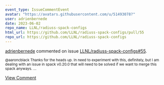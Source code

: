 ```yaml
---
event_type: IssueCommentEvent
avatar: "https://avatars.githubusercontent.com/u/51493078?"
user: adrienbernede
date: 2023-06-02
repo_name: LLNL/radiuss-spack-configs
html_url: https://github.com/LLNL/radiuss-spack-configs/pull/55
repo_url: https://github.com/LLNL/radiuss-spack-configs
---
```


<a href='https://github.com/adrienbernede' target='_blank'>adrienbernede</a> commented on issue <a href='https://github.com/LLNL/radiuss-spack-configs/pull/55' target='_blank'>LLNL/radiuss-spack-configs#55</a>.

<small>@aaroncblack Thanks for the heads up. In need to experiment with this, definitely, but I am dealing with an issue in spack v0.20.0 that will need to be solved if we want to merge this spack anyways....</small>

<a href='https://github.com/LLNL/radiuss-spack-configs/pull/55' target='_blank'>View Comment</a>